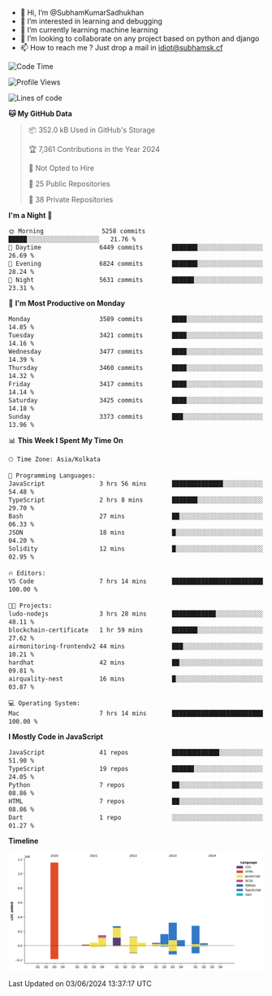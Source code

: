 - 👋 Hi, I’m @SubhamKumarSadhukhan
- 👀 I’m interested in learning and debugging
- 🌱 I’m currently learning machine learning
- 💞️ I’m looking to collaborate on any project based on python and django
- 📫 How to reach me ?
      Just drop a mail in idiot@subhamsk.cf

<!---
SubhamKumarSadhukhan/SubhamKumarSadhukhan is a ✨ special ✨ repository because its `README.md` (this file) appears on your GitHub profile.
You can click the Preview link to take a look at your changes.
--->


<!--START_SECTION:waka-->
![Code Time](http://img.shields.io/badge/Code%20Time-2%2C216%20hrs%2052%20mins-blue)

![Profile Views](http://img.shields.io/badge/Profile%20Views-0-blue)

![Lines of code](https://img.shields.io/badge/From%20Hello%20World%20I%27ve%20Written-2.7%20million%20lines%20of%20code-blue)

**🐱 My GitHub Data** 

> 📦 352.0 kB Used in GitHub's Storage 
 > 
> 🏆 7,361 Contributions in the Year 2024
 > 
> 🚫 Not Opted to Hire
 > 
> 📜 25 Public Repositories 
 > 
> 🔑 38 Private Repositories 
 > 
**I'm a Night 🦉** 

```text
🌞 Morning                5258 commits        █████░░░░░░░░░░░░░░░░░░░░   21.76 % 
🌆 Daytime                6449 commits        ███████░░░░░░░░░░░░░░░░░░   26.69 % 
🌃 Evening                6824 commits        ███████░░░░░░░░░░░░░░░░░░   28.24 % 
🌙 Night                  5631 commits        ██████░░░░░░░░░░░░░░░░░░░   23.31 % 
```
📅 **I'm Most Productive on Monday** 

```text
Monday                   3589 commits        ████░░░░░░░░░░░░░░░░░░░░░   14.85 % 
Tuesday                  3421 commits        ████░░░░░░░░░░░░░░░░░░░░░   14.16 % 
Wednesday                3477 commits        ████░░░░░░░░░░░░░░░░░░░░░   14.39 % 
Thursday                 3460 commits        ████░░░░░░░░░░░░░░░░░░░░░   14.32 % 
Friday                   3417 commits        ████░░░░░░░░░░░░░░░░░░░░░   14.14 % 
Saturday                 3425 commits        ████░░░░░░░░░░░░░░░░░░░░░   14.18 % 
Sunday                   3373 commits        ███░░░░░░░░░░░░░░░░░░░░░░   13.96 % 
```


📊 **This Week I Spent My Time On** 

```text
🕑︎ Time Zone: Asia/Kolkata

💬 Programming Languages: 
JavaScript               3 hrs 56 mins       ██████████████░░░░░░░░░░░   54.48 % 
TypeScript               2 hrs 8 mins        ███████░░░░░░░░░░░░░░░░░░   29.70 % 
Bash                     27 mins             ██░░░░░░░░░░░░░░░░░░░░░░░   06.33 % 
JSON                     18 mins             █░░░░░░░░░░░░░░░░░░░░░░░░   04.20 % 
Solidity                 12 mins             █░░░░░░░░░░░░░░░░░░░░░░░░   02.95 % 

🔥 Editors: 
VS Code                  7 hrs 14 mins       █████████████████████████   100.00 % 

🐱‍💻 Projects: 
ludo-nodejs              3 hrs 28 mins       ████████████░░░░░░░░░░░░░   48.11 % 
blockchain-certificate   1 hr 59 mins        ███████░░░░░░░░░░░░░░░░░░   27.62 % 
airmonitoring-frontendv2 44 mins             ███░░░░░░░░░░░░░░░░░░░░░░   10.21 % 
hardhat                  42 mins             ██░░░░░░░░░░░░░░░░░░░░░░░   09.81 % 
airquality-nest          16 mins             █░░░░░░░░░░░░░░░░░░░░░░░░   03.87 % 

💻 Operating System: 
Mac                      7 hrs 14 mins       █████████████████████████   100.00 % 
```

**I Mostly Code in JavaScript** 

```text
JavaScript               41 repos            █████████████░░░░░░░░░░░░   51.90 % 
TypeScript               19 repos            ██████░░░░░░░░░░░░░░░░░░░   24.05 % 
Python                   7 repos             ██░░░░░░░░░░░░░░░░░░░░░░░   08.86 % 
HTML                     7 repos             ██░░░░░░░░░░░░░░░░░░░░░░░   08.86 % 
Dart                     1 repo              ░░░░░░░░░░░░░░░░░░░░░░░░░   01.27 % 
```



**Timeline**

![Lines of Code chart](https://raw.githubusercontent.com/SubhamKumarSadhukhan/SubhamKumarSadhukhan/main/assets/bar_graph.png)


 Last Updated on 03/06/2024 13:37:17 UTC
<!--END_SECTION:waka-->
